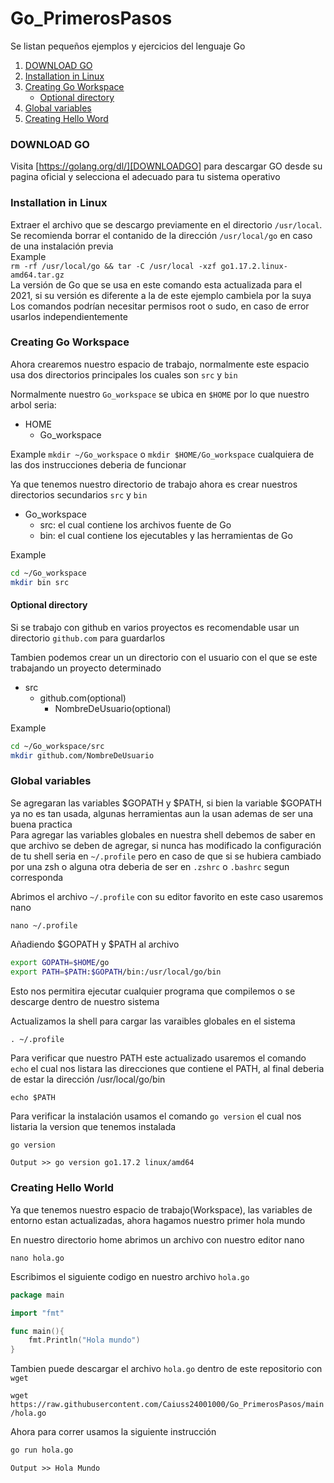 # Go_PrimerosPasos
Se listan pequeños ejemplos y ejercicios del lenguaje Go  

1. [DOWNLOAD GO](#download-go)
2. [Installation in Linux](#installation-in-linux)
3. [Creating Go Workspace](#creating-go-workspace)
    * [Optional directory](#optional-directory)
4. [Global variables](#glonal-variables)
5. [Creating Hello Word](#hello-world)

### __DOWNLOAD GO__  
Visita [https://golang.org/dl/][DOWNLOADGO] para descargar GO desde su pagina oficial y selecciona el adecuado para tu sistema operativo  


### __Installation in Linux__  
Extraer el archivo que se descargo previamente en el directorio `/usr/local`. Se recomienda borrar el contanido de la dirección `/usr/local/go` en caso de una instalación previa  
Example  
`rm -rf /usr/local/go && tar -C /usr/local -xzf go1.17.2.linux-amd64.tar.gz`  
La versión de Go que se usa en este comando esta actualizada para el 2021, si su versión es diferente a la de este ejemplo cambiela por la suya  
Los comandos podrían necesitar permisos root o sudo, en caso de error usarlos independientemente  


### __Creating Go Workspace__  
Ahora crearemos nuestro espacio de trabajo, normalmente este espacio usa dos directorios principales los cuales son `src` y `bin`  

Normalmente nuestro `Go_workspace` se ubica en `$HOME` por lo que nuestro arbol seria:

- HOME
    - Go_workspace

Example 
`mkdir ~/Go_workspace` o `mkdir $HOME/Go_workspace` cualquiera de las dos instrucciones deberia de funcionar  

Ya que tenemos nuestro directorio de trabajo ahora es crear nuestros directorios secundarios `src` y `bin`  

- Go_workspace
    - src: el cual contiene los archivos fuente de Go
    - bin: el cual contiene los ejecutables y las herramientas de Go

Example 
```bash
cd ~/Go_workspace
mkdir bin src
```

#### __Optional directory__  
Si se trabajo con github en varios proyectos es recomendable usar un directorio `github.com` para guardarlos  

Tambien podemos crear un un directorio con el usuario con el que se este trabajando un proyecto determinado 

- src
    - github.com(optional) 
        - NombreDeUsuario(optional) 

Example 
```bash
cd ~/Go_workspace/src
mkdir github.com/NombreDeUsuario
```  

### __Global variables__  
Se agregaran las variables $GOPATH y $PATH, si bien la variable $GOPATH ya no es tan usada, algunas herramientas aun la usan ademas de ser una buena practica  
Para agregar las variables globales en nuestra shell debemos de saber en que archivo se deben de agregar, si nunca has modificado la configuración de tu shell seria en `~/.profile` pero en caso de que si se hubiera cambiado por una zsh o alguna otra deberia de ser en `.zshrc` o `.bashrc` segun corresponda  

Abrimos el archivo `~/.profile` con su editor favorito en este caso usaremos nano  

`nano ~/.profile`  

Añadiendo $GOPATH y $PATH al archivo 
```bash
export GOPATH=$HOME/go
export PATH=$PATH:$GOPATH/bin:/usr/local/go/bin 
```  
Esto nos permitira ejecutar cualquier programa que compilemos o se descarge dentro de nuestro sistema  

Actualizamos la shell para cargar las varaibles globales en el sistema  

`. ~/.profile`

Para verificar que nuestro PATH este actualizado usaremos el comando `echo` el cual nos listara las direcciones que contiene el PATH, al final deberia de estar la dirección /usr/local/go/bin  

`echo $PATH`

Para verificar la instalación usamos el comando `go version` el cual nos listaria la version que tenemos instalada 

```bash 
go version
```
`Output >> go version go1.17.2 linux/amd64`  

### __Creating Hello World__  

Ya que tenemos nuestro espacio de trabajo(Workspace), las variables de entorno estan actualizadas, ahora hagamos nuestro primer hola mundo  

En nuestro directorio home abrimos un archivo con nuestro editor nano  

`nano hola.go`  

Escribimos el siguiente codigo en nuestro archivo `hola.go`  

```go
package main

import "fmt"

func main(){
    fmt.Println("Hola mundo")
}
```

Tambien puede descargar el archivo `hola.go` dentro de este repositorio con `wget`  

`wget https://raw.githubusercontent.com/Caiuss24001000/Go_PrimerosPasos/main/hola.go`  

Ahora para correr usamos la siguiente instrucción

```bash 
go run hola.go
```
`Output >> Hola Mundo`  

<!-- Enlaces requeridos por el Readme -->
[DOWNLOADGO]: https://golang.org/dl/